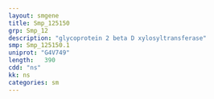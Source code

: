 ```yaml
---
layout: smgene
title: Smp_125150
grp: Smp_12
description: "glycoprotein 2 beta D xylosyltransferase"
smp: Smp_125150.1
uniprot: "G4V749"
length:   390
cdd: "ns"
kk: ns
categories: sm
---
```

